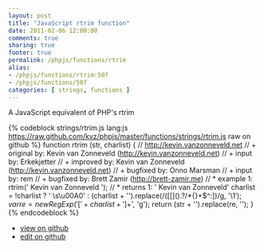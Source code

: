 ```yaml
---
layout: post
title: "JavaScript rtrim function"
date: 2011-02-06 12:00:00
comments: true
sharing: true
footer: true
permalink: /phpjs/functions/rtrim
alias:
- /phpjs/functions/rtrim:507
- /phpjs/functions/507
categories: [ strings, functions ]
---
```

A JavaScript equivalent of PHP's rtrim
<!-- more -->
{% codeblock strings/rtrim.js lang:js https://raw.github.com/kvz/phpjs/master/functions/strings/rtrim.js raw on github %}
function rtrim (str, charlist) {
    // http://kevin.vanzonneveld.net
    // +   original by: Kevin van Zonneveld (http://kevin.vanzonneveld.net)
    // +      input by: Erkekjetter
    // +   improved by: Kevin van Zonneveld (http://kevin.vanzonneveld.net)
    // +   bugfixed by: Onno Marsman
    // +   input by: rem
    // +   bugfixed by: Brett Zamir (http://brett-zamir.me)
    // *     example 1: rtrim('    Kevin van Zonneveld    ');
    // *     returns 1: '    Kevin van Zonneveld'
    charlist = !charlist ? ' \\s\u00A0' : (charlist + '').replace(/([\[\]\(\)\.\?\/\*\{\}\+\$\^\:])/g, '\\$1');
    var re = new RegExp('[' + charlist + ']+$', 'g');
    return (str + '').replace(re, '');
}
{% endcodeblock %}
<ul>
 <li><a href="https://github.com/kvz/phpjs/blob/master/functions/strings/rtrim.js">view on github</a></li>
 <li><a href="https://github.com/kvz/phpjs/edit/master/functions/strings/rtrim.js">edit on github</a></li>
</ul>
